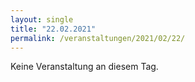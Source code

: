 ```yaml
---
layout: single
title: "22.02.2021"
permalink: /veranstaltungen/2021/02/22/
---
```


Keine Veranstaltung an diesem Tag.
